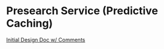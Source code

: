 # Presearch Service (Predictive Caching)

[Initial Design Doc w/ Comments](https://github.com/JohnHeberle/presearch-service/files/8536689/Presearch.Service.Design.pdf)
